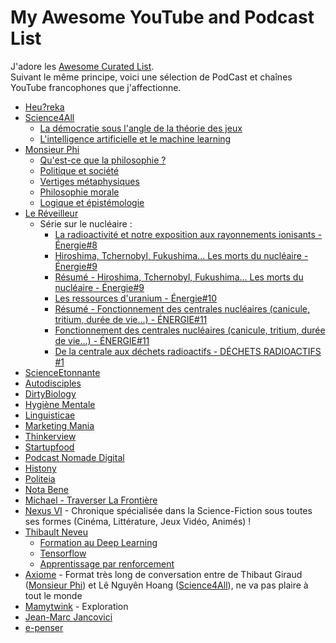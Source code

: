 # My Awesome YouTube and Podcast List

J'adore les [Awesome Curated List](https://github.com/sindresorhus/awesome).<br />
Suivant le même principe, voici une sélection de PodCast et chaînes YouTube francophones que j'affectionne.

* [Heu?reka](https://www.youtube.com/channel/UC7sXGI8p8PvKosLWagkK9wQ)
* [Science4All](https://www.youtube.com/channel/UC0NCbj8CxzeCGIF6sODJ-7A/videos)
  * [La démocratie sous l'angle de la théorie des jeux](https://www.youtube.com/watch?v=fBYCoPAmpr4&list=PLtzmb84AoqRSmv5o-eFNb3i9z64IuOjdX)
  * [L'intelligence artificielle et le machine learning](https://www.youtube.com/playlist?list=PLtzmb84AoqRTl0m1b82gVLcGU38miqdrC)
* [Monsieur Phi](https://www.youtube.com/channel/UCqA8H22FwgBVcF3GJpp0MQw)
  * [Qu'est-ce que la philosophie ?](https://www.youtube.com/watch?v=NUuL7g-r8GY&list=PLuL1TsvlrSnez4W6IVZ4yQlutHtmWObAJ)
  * [Politique et société](https://www.youtube.com/watch?v=EvUZ5eToi10&list=PLuL1TsvlrSncHiPqjF5QQNH52FE2kf-jL)
  * [Vertiges métaphysiques](https://www.youtube.com/watch?v=AtTTn7KMIys&list=PLuL1TsvlrSnddn7ddfK-eU99O5UtK640n)
  * [Philosophie morale](https://www.youtube.com/watch?v=AZBDMN5wZ-8&list=PLuL1TsvlrSndG1xYLRsaNvSM46lOkOg2W)
  * [Logique et épistémologie](https://www.youtube.com/watch?v=2DOYvDWZWwo&list=PLuL1TsvlrSnfFoWrxq-ai2tSWABRroQKT)
* [Le Réveilleur](https://www.youtube.com/channel/UC1EacOJoqsKaYxaDomTCTEQ)
  * Série sur le nucléaire :
    * [La radioactivité et notre exposition aux rayonnements ionisants - Énergie#8](https://www.youtube.com/watch?v=0tlx_JJkHWc)
    * [Hiroshima, Tchernobyl, Fukushima... Les morts du nucléaire - Énergie#9](https://www.youtube.com/watch?v=utyT8Z4qEaA)
    * [Résumé - Hiroshima, Tchernobyl, Fukushima... Les morts du nucléaire - Énergie#9](https://www.youtube.com/watch?v=smGve9f6kpQ)
    * [Les ressources d'uranium - Énergie#10](https://www.youtube.com/watch?v=uIXEnRB7TXc)
    * [Résumé - Fonctionnement des centrales nucléaires (canicule, tritium, durée de vie...) - ÉNERGIE#11](https://www.youtube.com/watch?v=ScP-uPIEpl8)
    * [Fonctionnement des centrales nucléaires (canicule, tritium, durée de vie...) - ÉNERGIE#11](https://www.youtube.com/watch?v=HMystmGbctw)
    * [De la centrale aux déchets radioactifs - DÉCHETS RADIOACTIFS #1](https://www.youtube.com/watch?v=p0zX8eUW_jQ)
* [ScienceEtonnante](https://www.youtube.com/channel/UCaNlbnghtwlsGF-KzAFThqA)
* [Autodisciples](https://www.youtube.com/channel/UCDMxcev7u9Nf7KMJuyIm-BA)
* [DirtyBiology](https://www.youtube.com/channel/UCtqICqGbPSbTN09K1_7VZ3Q)
* [Hygiène Mentale](https://www.youtube.com/channel/UCMFcMhePnH4onVHt2-ItPZw)
* [Linguisticae](https://www.youtube.com/channel/UCofQxJWd4qkqc7ZgaLkZfcw)
* [Marketing Mania](https://www.youtube.com/channel/UCSmUdD2Dd_v5uqBuRwtEZug)
* [Thinkerview](https://www.youtube.com/channel/UCQgWpmt02UtJkyO32HGUASQ)
* [Startupfood](https://www.youtube.com/channel/UCYxgidQYV3WPD0eeVGOgibg)
* [Podcast Nomade Digital](https://www.youtube.com/channel/UCkw3PxoF9qG9y9QmShVLiFw)
* [Histony](https://www.youtube.com/channel/UCt8ctlakIflnSG0ebFps7cw)
* [Politeia](https://www.youtube.com/channel/UCPgBAjDYc9lDt0Aui7ITnDA)
* [Nota Bene](https://www.youtube.com/channel/UCP46_MXP_WG_auH88FnfS1A)
* [Michael - Traverser La Frontière](https://www.youtube.com/channel/UC2LDmB7Z2cR0JFB1VW4e-lA)
* [Nexus VI](https://www.youtube.com/channel/UC8-UThnwzBI5ApzVG4MY7VQ/videos) - Chronique spécialisée dans la Science-Fiction sous toutes ses formes (Cinéma, Littérature, Jeux Vidéo, Animés) !
* [Thibault Neveu](https://www.youtube.com/channel/UCVso5UVvQeGAuwbksmA95iA/)
  * [Formation au Deep Learning](https://www.youtube.com/watch?v=og5m7f1seno&list=PLpEPgC7cUJ4b1ARx8PyIQa_sdZRL2GXw5)
  * [Tensorflow](https://www.youtube.com/watch?v=O9yl9KKKoQI&list=PLpEPgC7cUJ4YzbWZE28hBVSO9rHiVNWlf)
  * [Apprentissage par renforcement](https://www.youtube.com/watch?v=PKNxUF9CGn8&list=PLpEPgC7cUJ4YPZlfUu0vQTwPraVKPASUa)
* [Axiome](https://www.youtube.com/channel/UCNHFiyWgsnaSOsMtSoV_Q1A) - Format très long de conversation entre de Thibaut Giraud ([Monsieur Phi](https://www.tipeee.com/monsieurphi)) et Lê Nguyên Hoang ([Science4All](https://www.tipeee.com/science4all)), ne va pas plaire à tout le monde
* [Mamytwink](https://www.youtube.com/user/mamytwink/videos) - Exploration
* [Jean-Marc Jancovici](https://www.youtube.com/channel/UCNovJemYKcdKt7PDdptJZfQ)
* [e-penser](https://www.youtube.com/channel/UCcziTK2NKeWtWQ6kB5tmQ8Q)
